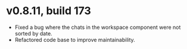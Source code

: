 # v0.8.11, build 173
- Fixed a bug where the chats in the workspace component were not sorted by date.
- Refactored code base to improve maintainability.
